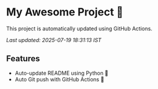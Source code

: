 # My Awesome Project 🚀

This project is automatically updated using GitHub Actions.

_Last updated: 2025-07-19 18:31:13 IST_

## Features
- Auto-update README using Python 🐍
- Auto Git push with GitHub Actions 🤖
